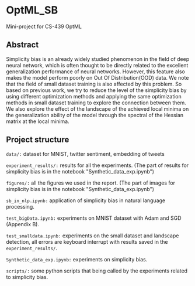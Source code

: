 # OptML_SB
Mini-project for CS-439 OptML

## Abstract

Simplicity bias is an already widely studied phenomenon in the field of deep neural network, which is often thought to be directly related to the excellent generalization performance of neural networks. However, this feature also makes the model perform poorly on Out Of Distribution(OOD) data. We note that the field of small dataset training is also affected by this problem. So based on previous work, we try to reduce the level of the simplicity bias by using different optimization methods and applying the same optimization methods in small dataset training to explore the connection between them. We also explore the effect of the landscape of the achieved local minima on the generalization ability of the model through the spectral of the Hessian matrix at the local minima.

## Project structure

`data/:` dataset for MNIST, twitter sentiment, embedding of tweets

`experiment_results/:` results for all the experiments. (The part of results for simplicity bias is in the notebook "Synthetic_data_exp.ipynb")

`figures/:` all the figures we used in the report. (The part of images for simplicity bias is in the notebook "Synthetic_data_exp.ipynb")

`sb_in_nlp.ipynb:` application of simplicity bias in natural language processing.

`test_bigData.ipynb:` experiments on MNIST dataset with Adam and SGD (Appendix B).

`test_smalldata.ipynb:` experiments on the small dataset and landscape detection, all errors are keyboard interrupt with results saved in the `experiment_results/`.

`Synthetic_data_exp.ipynb:` experiments on simplicity bias.

`scripts/:` some python scripts that being called by the experiments related to simplicity bias.


